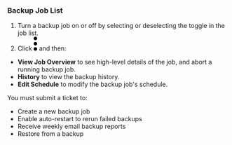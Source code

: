 ### Backup Job List

1. Turn a backup job on or off by selecting or deselecting the toggle in the job list.
2. Click 
![more_vert_kebob-15px.svg](more_vert_kebob-15px.svg) and then:
- **View Job Overview** to see high-level details of the job, and abort a running backup job.
- **History** to view the backup history.
- **Edit Schedule** to modify the backup job's schedule. 

You must submit a ticket to:

- Create a new backup job
- Enable auto-restart to rerun failed backups
- Receive weekly email backup reports
- Restore from a backup
